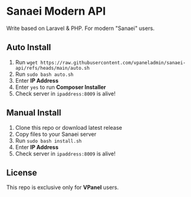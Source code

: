 # Sanaei Modern API
Write based on Laravel & PHP. For modern "Sanaei" users.

## Auto Install
1. Run `wget https://raw.githubusercontent.com/vpaneladmin/sanaei-api/refs/heads/main/auto.sh`
2. Run `sudo bash auto.sh`
3. Enter **IP Address**
4. Enter `yes` to run **Composer Installer**
5. Check server in `ipaddress:8009` is alive!


## Manual Install

1. Clone this repo or download latest release
2. Copy files to your Sanaei server
3. Run `sudo bash install.sh`
4. Enter **IP Address**
5. Check server in `ipaddress:8009` is alive!

## License

This repo is exclusive only for **VPanel** users.
